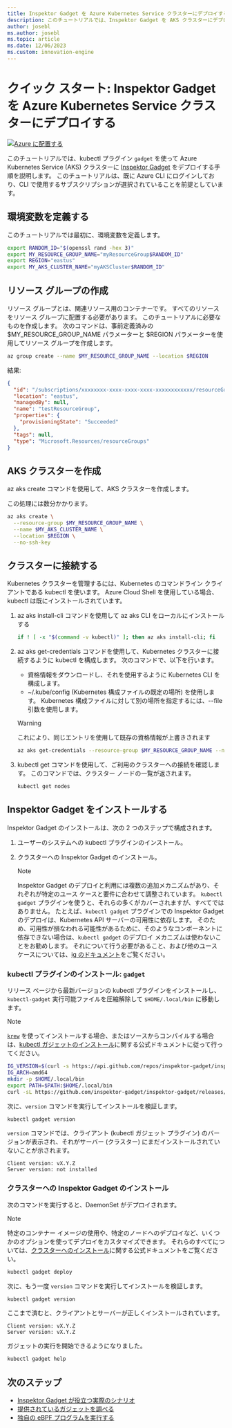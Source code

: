 ```yaml
---
title: Inspektor Gadget を Azure Kubernetes Service クラスターにデプロイする
description: このチュートリアルでは、Inspektor Gadget を AKS クラスターにデプロイする方法を説明します
author: josebl
ms.author: josebl
ms.topic: article
ms.date: 12/06/2023
ms.custom: innovation-engine
---
```


# クイック スタート: Inspektor Gadget を Azure Kubernetes Service クラスターにデプロイする

[![Azure に配置する](https://aka.ms/deploytoazurebutton)](https://go.microsoft.com/fwlink/?linkid=2276309)

このチュートリアルでは、kubectl プラグイン `gadget` を使って Azure Kubernetes Service (AKS) クラスターに [Inspektor Gadget](https://www.inspektor-gadget.io/) をデプロイする手順を説明します。 このチュートリアルは、既に Azure CLI にログインしており、CLI で使用するサブスクリプションが選択されていることを前提としています。

## 環境変数を定義する

このチュートリアルでは最初に、環境変数を定義します。

```bash
export RANDOM_ID="$(openssl rand -hex 3)"
export MY_RESOURCE_GROUP_NAME="myResourceGroup$RANDOM_ID"
export REGION="eastus"
export MY_AKS_CLUSTER_NAME="myAKSCluster$RANDOM_ID"
```

## リソース グループの作成

リソース グループとは、関連リソース用のコンテナーです。 すべてのリソースをリソース グループに配置する必要があります。 このチュートリアルに必要なものを作成します。 次のコマンドは、事前定義済みの $MY_RESOURCE_GROUP_NAME パラメーターと $REGION パラメーターを使用してリソース グループを作成します。

```bash
az group create --name $MY_RESOURCE_GROUP_NAME --location $REGION
```

結果:

<!-- expected_similarity=0.3 -->
```JSON
{
  "id": "/subscriptions/xxxxxxxx-xxxx-xxxx-xxxx-xxxxxxxxxxxx/resourceGroups/myResourceGroup210",
  "location": "eastus",
  "managedBy": null,
  "name": "testResourceGroup",
  "properties": {
    "provisioningState": "Succeeded"
  },
  "tags": null,
  "type": "Microsoft.Resources/resourceGroups"
}
```

## AKS クラスターを作成

az aks create コマンドを使用して、AKS クラスターを作成します。

この処理には数分かかります。

```bash
az aks create \
  --resource-group $MY_RESOURCE_GROUP_NAME \
  --name $MY_AKS_CLUSTER_NAME \
  --location $REGION \
  --no-ssh-key
```

## クラスターに接続する

Kubernetes クラスターを管理するには、Kubernetes のコマンドライン クライアントである kubectl を使います。 Azure Cloud Shell を使用している場合、kubectl は既にインストールされています。

1. az aks install-cli コマンドを使用して az aks CLI をローカルにインストールする

    ```bash
    if ! [ -x "$(command -v kubectl)" ]; then az aks install-cli; fi
    ```

2. az aks get-credentials コマンドを使用して、Kubernetes クラスターに接続するように kubectl を構成します。 次のコマンドで、以下を行います。
    - 資格情報をダウンロードし、それを使用するように Kubernetes CLI を構成します。
    - ~/.kube/config (Kubernetes 構成ファイルの既定の場所) を使用します。 Kubernetes 構成ファイルに対して別の場所を指定するには、--file 引数を使用します。

    > [!WARNING]
    > これにより、同じエントリを使用して既存の資格情報が上書きされます

    ```bash
    az aks get-credentials --resource-group $MY_RESOURCE_GROUP_NAME --name $MY_AKS_CLUSTER_NAME --overwrite-existing
    ```

3. kubectl get コマンドを使用して、ご利用のクラスターへの接続を確認します。 このコマンドでは、クラスター ノードの一覧が返されます。

    ```bash
    kubectl get nodes
    ```

## Inspektor Gadget をインストールする

Inspektor Gadget のインストールは、次の 2 つのステップで構成されます。

1. ユーザーのシステムへの kubectl プラグインのインストール。
2. クラスターへの Inspektor Gadget のインストール。

    > [!NOTE]
    > Inspektor Gadget のデプロイと利用には複数の追加メカニズムがあり、それぞれが特定のユース ケースと要件に合わせて調整されています。 `kubectl gadget` プラグインを使うと、それらの多くがカバーされますが、すべてではありません。 たとえば、`kubectl gadget` プラグインでの Inspektor Gadget のデプロイは、Kubernetes API サーバーの可用性に依存します。 そのため、可用性が損なわれる可能性があるために、そのようなコンポーネントに依存できない場合は、`kubectl gadget` のデプロイ メカニズムは使わないことをお勧めします。 それについて行う必要があること、および他のユース ケースについては、[ig のドキュメント](https://github.com/inspektor-gadget/inspektor-gadget/blob/main/docs/ig.md)をご覧ください。

### kubectl プラグインのインストール: `gadget`

リリース ページから最新バージョンの kubectl プラグインをインストールし、`kubectl-gadget` 実行可能ファイルを圧縮解除して `$HOME/.local/bin` に移動します。

> [!NOTE]
> [`krew`](https://sigs.k8s.io/krew) を使ってインストールする場合、またはソースからコンパイルする場合は、[kubectl ガジェットのインストール](https://github.com/inspektor-gadget/inspektor-gadget/blob/main/docs/install.md#installing-kubectl-gadget)に関する公式ドキュメントに従って行ってください。

```bash
IG_VERSION=$(curl -s https://api.github.com/repos/inspektor-gadget/inspektor-gadget/releases/latest | jq -r .tag_name)
IG_ARCH=amd64
mkdir -p $HOME/.local/bin
export PATH=$PATH:$HOME/.local/bin
curl -sL https://github.com/inspektor-gadget/inspektor-gadget/releases/download/${IG_VERSION}/kubectl-gadget-linux-${IG_ARCH}-${IG_VERSION}.tar.gz  | tar -C $HOME/.local/bin -xzf - kubectl-gadget
```

次に、`version` コマンドを実行してインストールを検証します。

```bash
kubectl gadget version
```

`version` コマンドでは、クライアント (kubectl ガジェット プラグイン) のバージョンが表示され、それがサーバー (クラスター) にまだインストールされていないことが示されます。

<!--expected_similarity="(?m)^Client version: v\d+\.\d+\.\d+$\n^Server version: not installed$"-->
```text
Client version: vX.Y.Z
Server version: not installed
```

### クラスターへの Inspektor Gadget のインストール

次のコマンドを実行すると、DaemonSet がデプロイされます。

> [!NOTE]
> 特定のコンテナー イメージの使用や、特定のノードへのデプロイなど、いくつかのオプションを使ってデプロイをカスタマイズできます。 それらのすべてについては、[クラスターへのインストール](https://github.com/inspektor-gadget/inspektor-gadget/blob/main/docs/install.md#installing-in-the-cluster)に関する公式ドキュメントをご覧ください。

```bash
kubectl gadget deploy
```

次に、もう一度 `version` コマンドを実行してインストールを検証します。

```bash
kubectl gadget version
```

ここまで済むと、クライアントとサーバーが正しくインストールされています。

<!--expected_similarity="(?m)^Client version: v\d+\.\d+\.\d+$\n^Server version: v\d+\.\d+\.\d+$"-->
```text
Client version: vX.Y.Z
Server version: vX.Y.Z
```

ガジェットの実行を開始できるようになりました。

```bash
kubectl gadget help
```

<!--
## Clean Up

### Undeploy Inspektor Gadget

```bash
kubectl gadget undeploy
```

### Clean up Azure resources

When no longer needed, you can use `az group delete` to remove the resource group, cluster, and all related resources as follows. The `--no-wait` parameter returns control to the prompt without waiting for the operation to complete. The `--yes` parameter confirms that you wish to delete the resources without an additional prompt to do so.

```bash
az group delete --name $MY_RESOURCE_GROUP_NAME --no-wait --yes
```
-->

## 次のステップ
- [Inspektor Gadget が役立つ実際のシナリオ](https://go.microsoft.com/fwlink/p/?linkid=2260402#use-cases)
- [提供されているガジェットを調べる](https://go.microsoft.com/fwlink/p/?linkid=2260070)
- [独自の eBPF プログラムを実行する](https://go.microsoft.com/fwlink/p/?linkid=2259865)
